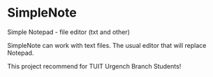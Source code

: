 # SimpleNote
Simple Notepad - file editor (txt and other)

SimpleNote can work with text files. The usual editor that will replace Notepad.

This project recommend for TUIT Urgench Branch Students!

